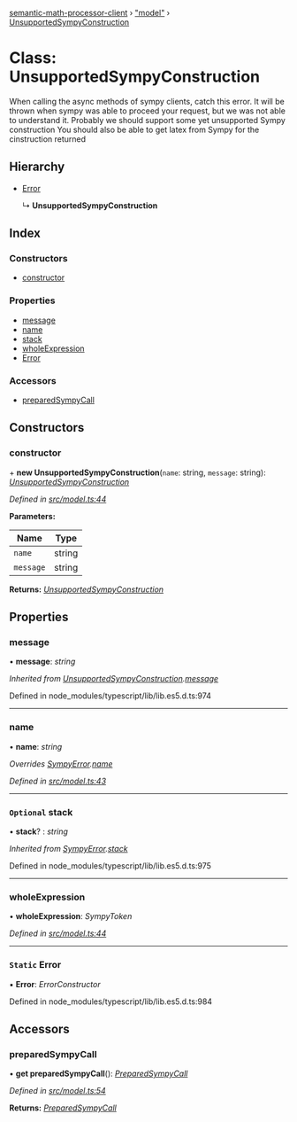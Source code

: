 [semantic-math-processor-client](../README.md) › ["model"](../modules/_model_.md) › [UnsupportedSympyConstruction](_model_.unsupportedsympyconstruction.md)

# Class: UnsupportedSympyConstruction

When calling the async methods of sympy clients, catch this error.
It will be thrown when sympy was able to proceed your request, but we was not able to understand it.
Probably we should support some yet unsupported Sympy construction
You should also be able to get latex from Sympy for the cinstruction returned

## Hierarchy

* [Error](_model_.sympyerror.md#static-error)

  ↳ **UnsupportedSympyConstruction**

## Index

### Constructors

* [constructor](_model_.unsupportedsympyconstruction.md#constructor)

### Properties

* [message](_model_.unsupportedsympyconstruction.md#message)
* [name](_model_.unsupportedsympyconstruction.md#name)
* [stack](_model_.unsupportedsympyconstruction.md#optional-stack)
* [wholeExpression](_model_.unsupportedsympyconstruction.md#wholeexpression)
* [Error](_model_.unsupportedsympyconstruction.md#static-error)

### Accessors

* [preparedSympyCall](_model_.unsupportedsympyconstruction.md#preparedsympycall)

## Constructors

###  constructor

\+ **new UnsupportedSympyConstruction**(`name`: string, `message`: string): *[UnsupportedSympyConstruction](_model_.unsupportedsympyconstruction.md)*

*Defined in [src/model.ts:44](https://github.com/softaria/semantic-math-processor-client/blob/6b56c1b/src/model.ts#L44)*

**Parameters:**

Name | Type |
------ | ------ |
`name` | string |
`message` | string |

**Returns:** *[UnsupportedSympyConstruction](_model_.unsupportedsympyconstruction.md)*

## Properties

###  message

• **message**: *string*

*Inherited from [UnsupportedSympyConstruction](_model_.unsupportedsympyconstruction.md).[message](_model_.unsupportedsympyconstruction.md#message)*

Defined in node_modules/typescript/lib/lib.es5.d.ts:974

___

###  name

• **name**: *string*

*Overrides [SympyError](_model_.sympyerror.md).[name](_model_.sympyerror.md#name)*

*Defined in [src/model.ts:43](https://github.com/softaria/semantic-math-processor-client/blob/6b56c1b/src/model.ts#L43)*

___

### `Optional` stack

• **stack**? : *string*

*Inherited from [SympyError](_model_.sympyerror.md).[stack](_model_.sympyerror.md#optional-stack)*

Defined in node_modules/typescript/lib/lib.es5.d.ts:975

___

###  wholeExpression

• **wholeExpression**: *SympyToken*

*Defined in [src/model.ts:44](https://github.com/softaria/semantic-math-processor-client/blob/6b56c1b/src/model.ts#L44)*

___

### `Static` Error

▪ **Error**: *ErrorConstructor*

Defined in node_modules/typescript/lib/lib.es5.d.ts:984

## Accessors

###  preparedSympyCall

• **get preparedSympyCall**(): *[PreparedSympyCall](_model_.preparedsympycall.md)*

*Defined in [src/model.ts:54](https://github.com/softaria/semantic-math-processor-client/blob/6b56c1b/src/model.ts#L54)*

**Returns:** *[PreparedSympyCall](_model_.preparedsympycall.md)*
